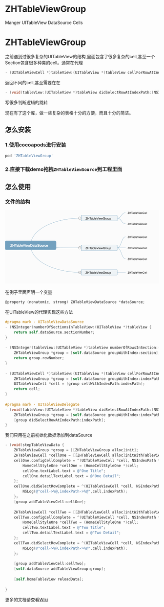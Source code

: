 # ZHTableViewGroup
Manger UITableView DataSource Cells


# ZHTableViewGroup



之前遇到过很多复杂的UITableView的结构,里面包含了很多复杂的cell,甚至一个Section包含很多种类的cell。通常在代理

```objective-c
- (UITableViewCell *)tableView:(UITableView *)tableView cellForRowAtIndexPath:(NSIndexPath *)indexPath
```

返回不同的cell,甚至需要在在

```objective-c
- (void)tableView:(UITableView *)tableView didSelectRowAtIndexPath:(NSIndexPath *)indexPath
```

写很多判断逻辑的跳转

现在有了这个库，做一些复杂的表格十分的方便，而且十分的简洁。

## 怎么安装

### 1.使用cocoapods进行安装

```ruby
pod 'ZHTableViewGroup'
```

### 2.直接下载demo拖拽`ZHTableViewSource`到工程里面

## 怎么使用

### 文件的结构

![](https://raw.githubusercontent.com/15038777234/ZHTableViewGroup/master/ZHTableViewDataSource.png)

在例子里面声明一个变量

```objective-c
@property (nonatomic, strong) ZHTableViewDataSource *dataSource;
```

在UITableView的代理实现这些方法

```objective-c
#pragma mark - UITableViewDataSource
- (NSInteger)numberOfSectionsInTableView:(UITableView *)tableView {
    return self.dataSource.sectionNumber;
}

- (NSInteger)tableView:(UITableView *)tableView numberOfRowsInSection:(NSInteger)section {
    ZHTableViewGroup *group = [self.dataSource groupWithIndex:section];
    return group.rowNumber;
}

- (UITableViewCell *)tableView:(UITableView *)tableView cellForRowAtIndexPath:(NSIndexPath *)indexPath {
    ZHTableViewGroup *group = [self.dataSource groupWithIndex:indexPath.section];
    UITableViewCell *cell = [group cellWithIndexPath:indexPath];
    return cell;
}

#pragma mark - UITableViewDelegate
- (void)tableView:(UITableView *)tableView didSelectRowAtIndexPath:(NSIndexPath *)indexPath {
    ZHTableViewGroup *group = [self.dataSource groupWithIndex:indexPath.section];
    [group didSelectRowAtIndexPath:indexPath];
}

```

我们只用在之前初始化数据添加到dataSource

```objective-c
- (void)stepTableViewData {
    ZHTableViewGroup *group = [[ZHTableViewGroup alloc]init];
    ZHTableViewCell *cellOne = [[ZHTableViewCell alloc]initWithTableView:self.homeTableView range:NSMakeRange(0, 6) cellHeight:44 cellClass:[HomeCellStyleOne class] identifier:KHomeCellStyleOneIdentifier];
    cellOne.configCellComplete = ^(UITableViewCell *cell, NSIndexPath *indexPath) {
        HomeCellStyleOne *cellOne = (HomeCellStyleOne *)cell;
        cellOne.textLabel.text = @"One Title";
        cellOne.detailTextLabel.text = @"One Detail";
    };
    cellOne.didSelectRowComplete = ^(UITableViewCell *cell, NSIndexPath *indexPath) {
        NSLog(@"cell->%@,indexPath->%@",cell,indexPath);
    };
    [group addTableViewCell:cellOne];

    ZHTableViewCell *cellTwo = [[ZHTableViewCell alloc]initWithTableView:self.homeTableView range:NSMakeRange(6, 5) cellHeight:44 cellClass:[HomeCellStyleTwo class] identifier:KHomeCellStyleOneIdentifier];
    cellTwo.configCellComplete = ^(UITableViewCell *cell, NSIndexPath *indexPath) {
        HomeCellStyleOne *cellTwo = (HomeCellStyleOne *)cell;
        cellTwo.textLabel.text = @"Two Title";
        cellTwo.detailTextLabel.text = @"Two Detail";
    };
    cellTwo.didSelectRowComplete = ^(UITableViewCell *cell, NSIndexPath *indexPath) {
        NSLog(@"cell->%@,indexPath->%@",cell,indexPath);
    };

    [group addTableViewCell:cellTwo];
    [self.dataSource addTableViewGroup:group];

    [self.homeTableView reloadData];

}

```

更多的文档请查看[Wiki](https://github.com/15038777234/ZHTableViewGroup/wiki)
